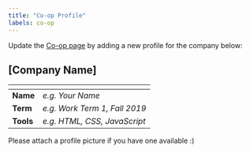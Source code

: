 ```yaml
---
title: "Co-op Profile"
labels: co-op
---
```


Update the [Co-op page](http://cs.umanitoba.ca/~wics/co-op/) by adding a new profile for the company below:

## [Company Name]

| []()      |                               |
| --------- | ----------------------------- |
| **Name**  | _e.g. Your Name_              |
| **Term**  | _e.g. Work Term 1, Fall 2019_ |
| **Tools** | _e.g. HTML, CSS, JavaScript_  |

Please attach a profile picture if you have one available :)
